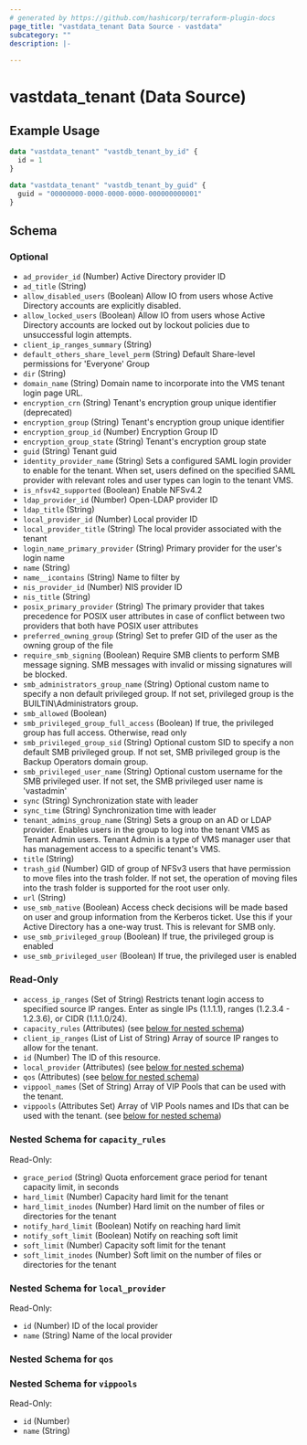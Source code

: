```yaml
---
# generated by https://github.com/hashicorp/terraform-plugin-docs
page_title: "vastdata_tenant Data Source - vastdata"
subcategory: ""
description: |-
  
---
```


# vastdata_tenant (Data Source)



## Example Usage

```terraform
data "vastdata_tenant" "vastdb_tenant_by_id" {
  id = 1
}

data "vastdata_tenant" "vastdb_tenant_by_guid" {
  guid = "00000000-0000-0000-0000-000000000001"
}
```

<!-- schema generated by tfplugindocs -->
## Schema

### Optional

- `ad_provider_id` (Number) Active Directory provider ID
- `ad_title` (String)
- `allow_disabled_users` (Boolean) Allow IO from users whose Active Directory accounts are explicitly disabled.
- `allow_locked_users` (Boolean) Allow IO from users whose Active Directory accounts are locked out by lockout policies due to unsuccessful login attempts.
- `client_ip_ranges_summary` (String)
- `default_others_share_level_perm` (String) Default Share-level permissions for 'Everyone' Group
- `dir` (String)
- `domain_name` (String) Domain name to incorporate into the VMS tenant login page URL.
- `encryption_crn` (String) Tenant's encryption group unique identifier (deprecated)
- `encryption_group` (String) Tenant's encryption group unique identifier
- `encryption_group_id` (Number) Encryption Group ID
- `encryption_group_state` (String) Tenant's encryption group state
- `guid` (String) Tenant guid
- `identity_provider_name` (String) Sets a configured SAML login provider to enable for the tenant.  When set, users defined on the specified SAML provider with relevant roles and user types can login to the tenant VMS.
- `is_nfsv42_supported` (Boolean) Enable NFSv4.2
- `ldap_provider_id` (Number) Open-LDAP provider ID
- `ldap_title` (String)
- `local_provider_id` (Number) Local provider ID
- `local_provider_title` (String) The local provider associated with the tenant
- `login_name_primary_provider` (String) Primary provider for the user's login name
- `name` (String)
- `name__icontains` (String) Name to filter by
- `nis_provider_id` (Number) NIS provider ID
- `nis_title` (String)
- `posix_primary_provider` (String) The primary provider that takes precedence for POSIX user attributes in case of conflict between two providers that both have POSIX user attributes
- `preferred_owning_group` (String) Set to prefer GID of the user as the owning group of the file
- `require_smb_signing` (Boolean) Require SMB clients to perform SMB message signing. SMB messages with invalid or missing signatures will be blocked.
- `smb_administrators_group_name` (String) Optional custom name to specify a non default privileged group. If not set, privileged group is the BUILTIN\Administrators group.
- `smb_allowed` (Boolean)
- `smb_privileged_group_full_access` (Boolean) If true, the privileged group has full access. Otherwise, read only
- `smb_privileged_group_sid` (String) Optional custom SID to specify a non default SMB privileged group. If not set, SMB privileged group is the Backup Operators domain group.
- `smb_privileged_user_name` (String) Optional custom username for the SMB privileged user. If not set, the SMB privileged user name is 'vastadmin'
- `sync` (String) Synchronization state with leader
- `sync_time` (String) Synchronization time with leader
- `tenant_admins_group_name` (String) Sets a group on an AD or LDAP provider. Enables users in the group to log into the tenant VMS as Tenant Admin users. Tenant Admin is a type of VMS manager user that has management access to a specific tenant's VMS.
- `title` (String)
- `trash_gid` (Number) GID of group of NFSv3 users that have permission to move files into the trash folder. If not set, the operation of moving files into the trash folder is supported for the root user only.
- `url` (String)
- `use_smb_native` (Boolean) Access check decisions will be made based on user and group information from the Kerberos ticket. Use this if your Active Directory has a one-way trust. This is relevant for SMB only.
- `use_smb_privileged_group` (Boolean) If true, the privileged group is enabled
- `use_smb_privileged_user` (Boolean) If true, the privileged user is enabled

### Read-Only

- `access_ip_ranges` (Set of String) Restricts tenant login access to specified source IP ranges. Enter as single IPs (1.1.1.1), ranges (1.2.3.4 - 1.2.3.6), or CIDR (1.1.1.0/24).
- `capacity_rules` (Attributes) (see [below for nested schema](#nestedatt--capacity_rules))
- `client_ip_ranges` (List of List of String) Array of source IP ranges to allow for the tenant.
- `id` (Number) The ID of this resource.
- `local_provider` (Attributes) (see [below for nested schema](#nestedatt--local_provider))
- `qos` (Attributes) (see [below for nested schema](#nestedatt--qos))
- `vippool_names` (Set of String) Array of VIP Pools that can be used with the tenant.
- `vippools` (Attributes Set) Array of VIP Pools names and IDs that can be used with the tenant. (see [below for nested schema](#nestedatt--vippools))

<a id="nestedatt--capacity_rules"></a>
### Nested Schema for `capacity_rules`

Read-Only:

- `grace_period` (String) Quota enforcement grace period for tenant capacity limit, in seconds
- `hard_limit` (Number) Capacity hard limit for the tenant
- `hard_limit_inodes` (Number) Hard limit on the number of files or directories for the tenant
- `notify_hard_limit` (Boolean) Notify on reaching hard limit
- `notify_soft_limit` (Boolean) Notify on reaching soft limit
- `soft_limit` (Number) Capacity soft limit for the tenant
- `soft_limit_inodes` (Number) Soft limit on the number of files or directories for the tenant


<a id="nestedatt--local_provider"></a>
### Nested Schema for `local_provider`

Read-Only:

- `id` (Number) ID of the local provider
- `name` (String) Name of the local provider


<a id="nestedatt--qos"></a>
### Nested Schema for `qos`


<a id="nestedatt--vippools"></a>
### Nested Schema for `vippools`

Read-Only:

- `id` (Number)
- `name` (String)
